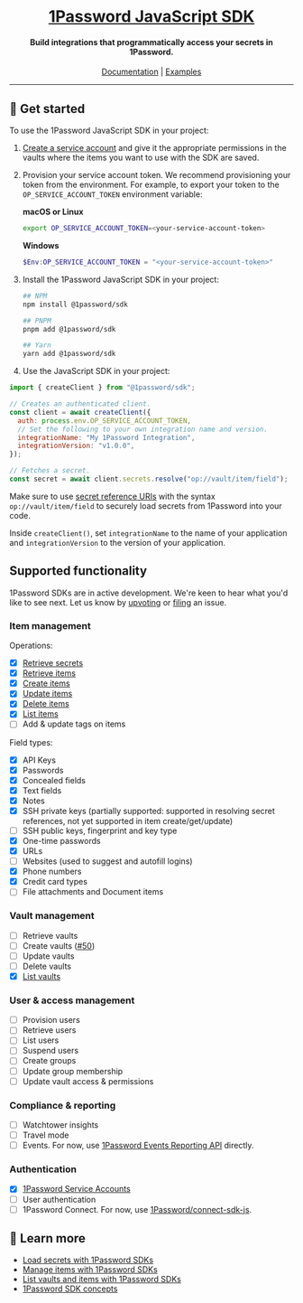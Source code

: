 <p align="center">
  <a href="https://1password.com">
      <h1 align="center">1Password JavaScript SDK</h1>
  </a>
</p>

<p align="center">
 <h4 align="center">Build integrations that programmatically access your secrets in 1Password.</h4>
</p>

<p align="center">
   <a href="https://developer.1password.com/docs/sdks/">Documentation</a> | <a href="https://github.com/1Password/onepassword-sdk-js/tree/main/examples">Examples</a>
<br/>

---

## 🚀 Get started

To use the 1Password JavaScript SDK in your project:

1. [Create a service account](https://my.1password.com/developer-tools/infrastructure-secrets/serviceaccount/) and give it the appropriate permissions in the vaults where the items you want to use with the SDK are saved.
2. Provision your service account token. We recommend provisioning your token from the environment. For example, to export your token to the `OP_SERVICE_ACCOUNT_TOKEN` environment variable:

   **macOS or Linux**

   ```bash
   export OP_SERVICE_ACCOUNT_TOKEN=<your-service-account-token>
   ```

   **Windows**

   ```powershell
   $Env:OP_SERVICE_ACCOUNT_TOKEN = "<your-service-account-token>"
   ```

3. Install the 1Password JavaScript SDK in your project:

   ```bash
   ## NPM
   npm install @1password/sdk
   ```

   ```bash
   ## PNPM
   pnpm add @1password/sdk
   ```

   ```bash
   ## Yarn
   yarn add @1password/sdk
   ```

4. Use the JavaScript SDK in your project:

```js
import { createClient } from "@1password/sdk";

// Creates an authenticated client.
const client = await createClient({
  auth: process.env.OP_SERVICE_ACCOUNT_TOKEN,
  // Set the following to your own integration name and version.
  integrationName: "My 1Password Integration",
  integrationVersion: "v1.0.0",
});

// Fetches a secret.
const secret = await client.secrets.resolve("op://vault/item/field");
```

Make sure to use [secret reference URIs](https://developer.1password.com/docs/cli/secret-reference-syntax/) with the syntax `op://vault/item/field` to securely load secrets from 1Password into your code.

Inside `createClient()`, set `integrationName` to the name of your application and `integrationVersion` to the version of your application.

## Supported functionality

1Password SDKs are in active development. We're keen to hear what you'd like to see next. Let us know by [upvoting](https://github.com/1Password/onepassword-sdk-js/issues) or [filing](https://github.com/1Password/onepassword-sdk-js/issues/new/choose) an issue.

### Item management

Operations:

- [x] [Retrieve secrets](https://developer.1password.com/docs/sdks/load-secrets)
- [x] [Retrieve items](https://developer.1password.com/docs/sdks/manage-items#get-an-item)
- [x] [Create items](https://developer.1password.com/docs/sdks/manage-items#create-an-item)
- [x] [Update items](https://developer.1password.com/docs/sdks/manage-items#update-an-item)
- [x] [Delete items](https://developer.1password.com/docs/sdks/manage-items#delete-an-item)
- [x] [List items](https://developer.1password.com/docs/sdks/list-vaults-items/)
- [ ] Add & update tags on items

Field types:
- [x] API Keys
- [x] Passwords
- [x] Concealed fields
- [x] Text fields
- [x] Notes
- [x] SSH private keys (partially supported: supported in resolving secret references, not yet supported in item create/get/update)
- [ ] SSH public keys, fingerprint and key type
- [x] One-time passwords
- [x] URLs
- [ ] Websites (used to suggest and autofill logins)
- [x] Phone numbers
- [x] Credit card types
- [ ] File attachments and Document items

### Vault management
- [ ] Retrieve vaults
- [ ] Create vaults ([#50](https://github.com/1Password/onepassword-sdk-js/issues/50))
- [ ] Update vaults
- [ ] Delete vaults
- [x] [List vaults](https://developer.1password.com/docs/sdks/list-vaults-items/)

### User & access management
- [ ] Provision users
- [ ] Retrieve users
- [ ] List users
- [ ] Suspend users
- [ ] Create groups
- [ ] Update group membership
- [ ] Update vault access & permissions

### Compliance & reporting
- [ ] Watchtower insights
- [ ] Travel mode
- [ ] Events. For now, use [1Password Events Reporting API](https://developer.1password.com/docs/events-api/) directly.

### Authentication

- [x] [1Password Service Accounts](https://developer.1password.com/docs/service-accounts/get-started/)
- [ ] User authentication
- [ ] 1Password Connect. For now, use [1Password/connect-sdk-js](https://github.com/1Password/connect-sdk-js).

## 📖 Learn more

- [Load secrets with 1Password SDKs](https://developer.1password.com/docs/sdks/load-secrets)
- [Manage items with 1Password SDKs](https://developer.1password.com/docs/sdks/manage-items)
- [List vaults and items with 1Password SDKs](https://developer.1password.com/docs/sdks/list-vaults-items)
- [1Password SDK concepts](https://developer.1password.com/docs/sdks/concepts)
